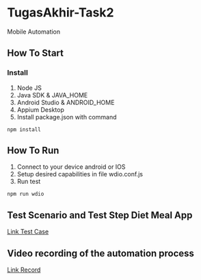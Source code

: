 # TugasAkhir-Task2
Mobile Automation

## How To Start
### Install
1. Node JS
2. Java SDK & JAVA_HOME
3. Android Studio & ANDROID_HOME
4. Appium Desktop
5. Install package.json with command

``` 
npm install
```

## How To Run
1. Connect to your device android or IOS
2. Setup desired capabilities in file wdio.conf.js
3. Run test

``` 
npm run wdio
```


## Test Scenario and Test Step Diet Meal App
[Link Test Case](https://docs.google.com/spreadsheets/d/1js5BjZpp-LiRPDTAL2M1t2NCK1Dc7-ES7a9wxr4Y9b8/edit#gid=0)

## Video recording of the automation process
[Link Record](https://drive.google.com/file/d/18VdFNk2Ozu5K3RFYfeVKmty5SYkf1opg/view?usp=sharing)
